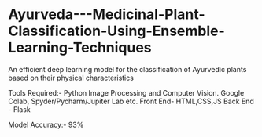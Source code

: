 # Ayurveda---Medicinal-Plant-Classification-Using-Ensemble-Learning-Techniques
An efficient deep learning model for the classification of Ayurvedic plants based on their physical characteristics

Tools Required:-
Python
Image Processing and Computer Vision.
Google Colab, Spyder/Pycharm/Jupiter Lab etc.
Front End- HTML,CSS,JS
Back End - Flask

Model Accuracy:- 93%
